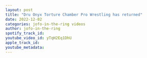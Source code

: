 ```yaml
---
layout: post
title: "Dru Onyx Torture Chamber Pro Wrestling has returned"
date: 2022-12-02
categories: jofo-in-the-ring videos
author: jofo-in-the-ring
spotify_track_id: 
youtube_video_id: yTqH2Eq1DhU
apple_track_id: 
youtube_metadata: 
---
```

